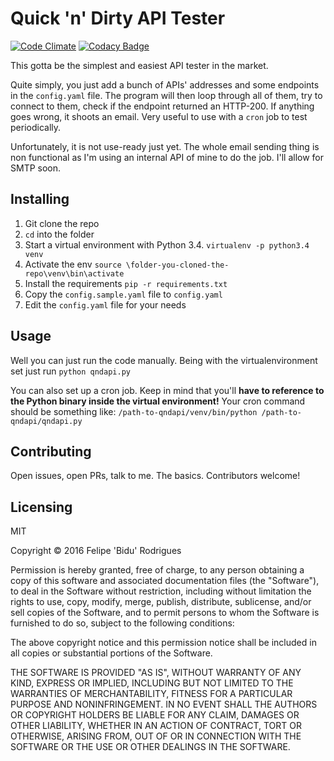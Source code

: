 # Quick 'n' Dirty API Tester

[![Code Climate](https://codeclimate.com/github/fbidu/dirty-api-test/badges/gpa.svg)](https://codeclimate.com/github/fbidu/dirty-api-test)
[![Codacy Badge](https://api.codacy.com/project/badge/grade/4b04cfef69a7466b9dcc9baf9412818c)](https://www.codacy.com/app/bidu-pub/dirty-api-test)

This gotta be the simplest and easiest API tester in the market.

Quite simply, you just add a bunch of APIs' addresses and some endpoints in the `config.yaml` file. The program will then loop through all of them, try to connect to them, check if the endpoint returned an HTTP-200. If anything goes wrong, it shoots an email.
Very useful to use with a `cron` job to test periodically.

Unfortunately, it is not use-ready just yet. The whole email sending thing is non functional as I'm using an internal API of mine to do the job. I'll allow for SMTP soon.

## Installing
1. Git clone the repo
2. `cd` into the folder
3. Start a virtual environment with Python 3.4. `virtualenv -p python3.4 venv`
4. Activate the env `source \folder-you-cloned-the-repo\venv\bin\activate`
5. Install the requirements `pip -r requirements.txt`
6. Copy the `config.sample.yaml` file to `config.yaml`
7. Edit the `config.yaml` file for your needs

## Usage
Well you can just run the code manually. Being with the virtualenvironment set just run `python qndapi.py`

You can also set up a cron job. Keep in mind that you'll **have to reference to the Python binary inside the virtual environment!**
Your cron command should be something like: `/path-to-qndapi/venv/bin/python /path-to-qndapi/qndapi.py`

## Contributing
Open issues, open PRs, talk to me. The basics. Contributors welcome!

## Licensing
MIT

Copyright © 2016 Felipe 'Bidu' Rodrigues

Permission is hereby granted, free of charge, to any person obtaining
a copy of this software and associated documentation files (the "Software"),
to deal in the Software without restriction, including without limitation
the rights to use, copy, modify, merge, publish, distribute, sublicense,
and/or sell copies of the Software, and to permit persons to whom the
Software is furnished to do so, subject to the following conditions:

The above copyright notice and this permission notice shall be included
in all copies or substantial portions of the Software.

THE SOFTWARE IS PROVIDED "AS IS", WITHOUT WARRANTY OF ANY KIND,
EXPRESS OR IMPLIED, INCLUDING BUT NOT LIMITED TO THE WARRANTIES
OF MERCHANTABILITY, FITNESS FOR A PARTICULAR PURPOSE AND NONINFRINGEMENT.
IN NO EVENT SHALL THE AUTHORS OR COPYRIGHT HOLDERS BE LIABLE FOR ANY CLAIM,
DAMAGES OR OTHER LIABILITY, WHETHER IN AN ACTION OF CONTRACT,
TORT OR OTHERWISE, ARISING FROM, OUT OF OR IN CONNECTION WITH THE SOFTWARE
OR THE USE OR OTHER DEALINGS IN THE SOFTWARE.

